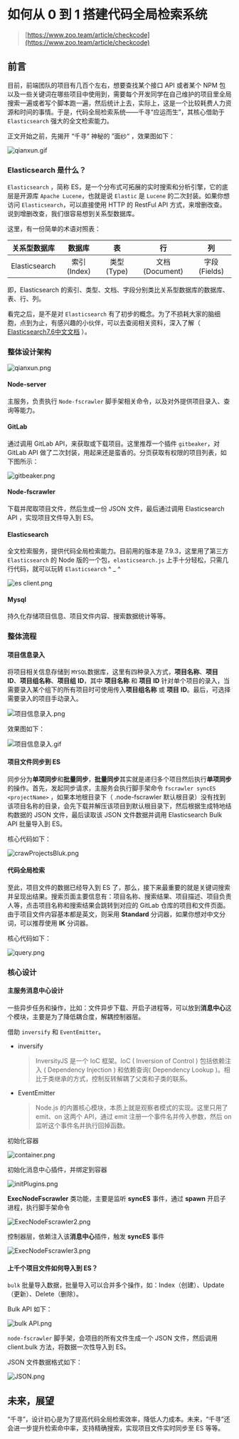 # 如何从 0 到 1 搭建代码全局检索系统

> [https://www.zoo.team/article/checkcode](https://www.zoo.team/article/checkcode)

## 前言

目前，前端团队的项目有几百个左右，想要查找某个接口 API 或者某个 NPM 包以及一些关键词在哪些项目中使用到，需要每个开发同学在自己维护的项目里全局搜索一遍或者写个脚本跑一遍，然后统计上去，实际上，这是一个比较耗费人力资源和时间的事情。于是，代码全局检索系统——千寻“应运而生”，其核心借助于 `Elasticsearch` 强大的全文检索能力。

正文开始之前，先揭开 “千寻“ 神秘的 ”面纱“ ，效果图如下：

![qianxun.gif](https://www.zoo.team/images/upload/upload_86679b0db5294e583633ad340c1223ac.gif)

### Elasticsearch 是什么？

`Elasticsearch` ，简称 ES，是一个分布式可拓展的实时搜索和分析引擎，它的底层是开源库 `Apache Lucene`，也就是说 `Elastic` 是 `Lucene` 的二次封装。如果你想访问 `Elasticsearch`，可以直接使用 HTTP 的 RestFul API 方式，来增删改查。说到增删改查，我们很容易想到关系型数据库。

这里，有一份简单的术语对照表：

| 关系型数据库  |   数据库    |     表     |       行       |      列      |
| :-----------: | :---------: | :--------: | :------------: | :----------: |
| Elasticsearch | 索引(Index) | 类型(Type) | 文档(Document) | 字段(Fields) |

即，Elasticsearch 的索引、类型、文档、字段分别类比关系型数据库的数据库、表、行、列。

看完之后，是不是对 `Elasticsearch` 有了初步的概念。为了不损耗大家的脑细胞，点到为止，有感兴趣的小伙伴，可以去查阅相关资料，深入了解（ [Elasticsearch7.6中文文档](https://www.kancloud.cn/yiyanan/elasticsearch_7_6/1651637) ）。

### 整体设计架构

![qianxun.png](https://gitee.com/qdzhou/img-upload/raw/master/images/202112171722039.png)

#### Node-server

主服务，负责执行 `Node-fscrawler` 脚手架相关命令，以及对外提供项目录入、查询等能力。

#### GitLab

通过调用 GitLab API，来获取或下载项目。这里推荐一个插件 `gitbeaker`，对 GitLab API 做了二次封装，用起来还是蛮香的。分页获取有权限的项目列表，如下图所示：

![gitbeaker.png](https://www.zoo.team/images/upload/upload_1fc98b4ae29133075663f36645d38bd7.png)

#### Node-fscrawler

下载并爬取项目文件，然后生成一份 JSON 文件，最后通过调用 Elasticsearch API ，实现项目文件导入到 ES。

#### Elasticsearch

全文检索服务，提供代码全局检索能力。目前用的版本是 7.9.3，这里用了第三方 `Elasticsearch` 的 Node 版的一个包，`elasticsearch.js` 上手十分轻松，只需几行代码，就可以玩转 `Elasticsearch` ^ _ ^

![es client.png](https://www.zoo.team/images/upload/upload_46b50fd6a123739676a7d15738334d4d.png)

#### Mysql

持久化存储项目信息、项目文件内容、搜索数据统计等等。

### 整体流程

#### 项目信息录入

将项目相关信息存储到 `MYSQL`数据库，这里有四种录入方式，**项目名称**、**项目** **ID**、**项目组名称**、**项目组** **ID**，其中 **项目名称** 和 **项目** **ID** 针对单个项目的录入，当需要录入某个组下的所有项目时可使用传入**项目组名称** 或 **项目** **ID**。最后，可选择需要录入的项目手动录入。

![项目信息录入.png](https://www.zoo.team/images/upload/upload_19af4a85294e2c4da2f2ca8c05ed2c1e.png)

效果图如下：

![项目信息录入.gif](https://www.zoo.team/images/upload/upload_4562b5c8f26fb87e4b7c5f63c1d1dde6.gif)

#### 项目文件同步到 ES

同步分为**单项同步**和**批量同步**，**批量同步**其实就是递归多个项目然后执行**单项同步**的操作。首先，发起同步请求，主服务会执行脚手架命令 `fscrawler syncES <projectName>` ，如果本地根目录下（ .node-fscrawler 默认根目录）没有找到该项目名称的目录，会先下载并解压该项目到默认根目录下，然后根据生成特地结构数据的 JSON 文件，最后读取该 JSON 文件数据并调用 Elasticsearch Bulk API 批量导入到 ES。

核心代码如下：

![crawProjectsBluk.png](https://www.zoo.team/images/upload/upload_9285d6e8603a323b8fc0e5f27e69f3fd.png)

#### 代码全局检索

至此，项目文件的数据已经导入到 ES 了，那么，接下来最重要的就是关键词搜索并呈现出结果。搜索页面主要信息有：项目名称、搜索结果、项目描述、项目负责人等，点击项目名称和搜索结果会跳转到对应的 GitLab 仓库的项目和文件页面。由于项目文件内容基本都是英文，则采用 **Standard** 分词器，如果你想对中文分词，可以推荐使用 **IK** 分词器。

核心代码如下：

![query.png](https://www.zoo.team/images/upload/upload_4b2954cc3fa06c7eee7eb180055cbe66.png)

### 核心设计

#### 主服务消息中心设计

一些异步任务和操作，比如：文件异步下载、开启子进程等，可以放到**消息中心**这个模块，主要是为了降低耦合度，解耦控制器层。

借助 `inversify` 和 `EventEmitter`。

- inversify

  > InversityJS 是一个 IoC 框架。IoC ( Inversion of Control ) 包括依赖注入 ( Dependency Injection ) 和依赖查询( Dependency Lookup )。相比于类继承的方式，控制反转解耦了父类和子类的联系。

- EventEmitter

  > Node.js 的内置核心模块，本质上就是观察者模式的实现。这里只用了 emit、on 这两个 API，通过 emit 注册一个事件名并传入参数，然后 on 监听这个事件名并执行回掉函数。

初始化容器

![container.png](https://www.zoo.team/images/upload/upload_fba59a97350b7a195ee8116c03f39a34.png)

初始化消息中心插件，并绑定到容器

![initPlugins.png](https://www.zoo.team/images/upload/upload_b65263c636e6c64a8bd403565e2b9f9a.png)

**ExecNodeFscrawler** 类功能，主要是监听 **syncES** 事件，通过 **spawn** 开启子进程，执行脚手架命令

![ExecNodeFscrawler2.png](https://www.zoo.team/images/upload/upload_d6698a1c81a4ccc4264bf823b20c6abe.png)

控制器层，依赖注入该**消息中心**插件，触发 **syncES** 事件

![ExecNodeFscrawler3.png](https://www.zoo.team/images/upload/upload_2939321dcee73e73ea6647b6da5bf6d5.png)

#### 上千个项目文件如何导入到 ES？

`bulk` 批量导入数据，批量导入可以合并多个操作，如：Index（创建）、Update（更新）、Delete（删除）。

Bulk API 如下：

![bulk API.png](https://www.zoo.team/images/upload/upload_0182537f86cde4cb349936084ad40dc8.png)

`node-fscrawler` 脚手架，会项目的所有文件生成一个 JSON 文件，然后调用 client.bulk 方法，将数据一次性导入到 ES。

JSON 文件数据格式如下：

![JSON.png](https://www.zoo.team/images/upload/upload_c49ad6e5b0ef4efa11c9980dc188f66b.png)

## 未来，展望

“千寻”，设计初心是为了提高代码全局检索效率，降低人力成本。未来，“千寻”还会进一步提升检索命中率，支持精确搜索，实现项目文件实时同步至 ES 等等。